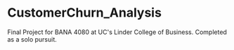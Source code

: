# CustomerChurn_Analysis
Final Project for BANA 4080 at UC's Linder College of Business. Completed as a solo pursuit.
